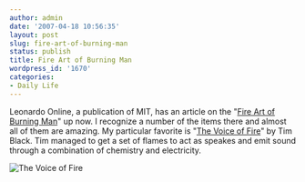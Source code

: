 ```yaml
---
author: admin
date: '2007-04-18 10:56:35'
layout: post
slug: fire-art-of-burning-man
status: publish
title: Fire Art of Burning Man
wordpress_id: '1670'
categories:
- Daily Life
---
```


Leonardo Online, a publication of MIT, has an article on the "[Fire Art
of Burning
Man](http://leonardo.info/gallery/burningman_fire/burningman.html)" up
now. I recognize a number of the items there and almost all of them are
amazing. My particular favorite is "[The Voice of
Fire](http://leonardo.info/gallery/burningman_fire/black.html)" by Tim
Black. Tim managed to get a set of flames to act as speakes and emit
sound through a combination of chemistry and electricity.

![The Voice of
Fire](http://www.arcanology.com/images/Black1_web.jpg "The Voice of Fire")

